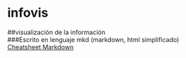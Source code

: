 # infovis
##visualización de la información
<br>
###Escrito en lenguaje mkd (markdown, html simplificado)
<br>
[Cheatsheet Markdown](github.com/adam-p/markdown-here/wiki/Markdown-Cheatsheet)

